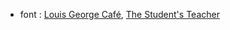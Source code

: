 * font : [Louis George Café](https://www.dafont.com/fr/louis-george-caf.font), [The Student's Teacher](https://www.dafont.com/the-students-teacher.font?text=Hello%2C+I%27m+Nico&back=theme)
